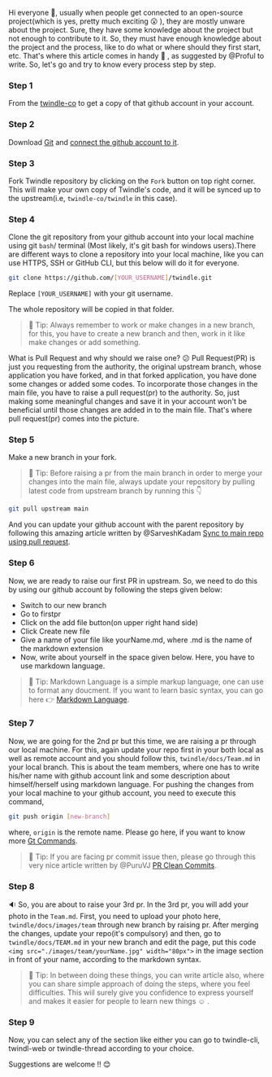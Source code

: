 Hi everyone :wave:, usually when people get connected to an open-source project(which is yes, pretty much exciting :open_mouth: ), they are mostly unware about the project. Sure, they have some knowledge about the project but not enough to contribute to it. So, they must have enough knowledge about the project and the process, like to do what or where should they first start, etc. 
That's where this article comes in handy :metal: , as suggested by @Proful to write. So, let's go and try to know every process step by step. 

### Step 1
From the [twindle-co](https://github.com/twindle-co/twindle) to get a copy of that github account in your account.

### Step 2
Download [Git](https://git-scm.com/) and [connect the github account to it](https://linuxize.com/post/how-to-configure-git-username-and-email/).

### Step 3
Fork Twindle repository by clicking on the `Fork` button on top right corner. This will make your own copy of Twindle's code, and it will be synced up to the upstream(i.e, `twindle-co/twindle` in this case). 

### Step 4
Clone the git repository from your github account into your local machine using git `bash`/ terminal (Most likely, it's git bash for windows users).There are different ways to clone a repository into your local machine, like you can use HTTPS, SSH or GitHub CLI, but this below will do it for everyone.
```bash
git clone https://github.com/[YOUR_USERNAME]/twindle.git
```

Replace `[YOUR_USERNAME]` with your git username.

The whole repository will be copied in that folder.

> :mushroom: Tip: Always remember to work or make changes in a new branch, for this, you have to create a new branch and then, work in it like make changes or add something.
        
What is Pull Request and why should we raise one? :confused: Pull Request(PR) is just you requesting from the authority, the original upstream branch, whose application you have forked, and in that forked application, you have done some changes or added some codes. To incorporate those changes in the main file, you have to raise a pull request(pr) to the authority. So, just making some meaningful changes and save it in your account won't be beneficial until those changes are added in to the main file. That's where pull request(pr) comes into the picture. 

### Step 5
Make a new branch in your fork.

> :mushroom: Tip: Before raising a pr from the main branch in order to merge your changes into the main file, always update your repository by pulling latest code from upstream branch by running this 👇

```bash
git pull upstream main
```
And you can update your github account with the parent repository by following this amazing article written by @SarveshKadam [Sync to main repo using pull request](https://github.com/twindle-co/twindle/blob/main/docs/articles/sync-to-main-repo-using-pull-request.md).

### Step 6
Now, we are ready to raise our first PR in upstream. So, we need to do this by using our github account by following the steps given below:
   
- Switch to our new branch
- Go to firstpr
- Click on the add file button(on upper right hand side)
- Click Create new file
- Give a name of your file like yourName.md, where .md is the name of the markdown extension
- Now, write about yourself in the space given below. Here, you have to use markdown language.
   
> :mushroom: Tip: Markdown Language is a simple markup language, one can use to format any doucment. If you want to learn basic syntax, you can go here :point_right: [Markdown Language](https://www.markdownguide.org/basic-syntax/).

### Step 7
Now, we are going for the 2nd pr but this time, we are raising a pr through our local machine. For this, again update your repo first in your both local as well
as remote account and you should follow this, `twindle/docs/Team.md` in your local branch. This is about the team members, where one has to write his/her name with 
github account link and some description about himself/herself using markdown language. For pushing the changes from your local machine to your github account, you need to execute this 
command,

```bash
git push origin [new-branch]
```
where, `origin` is the remote name. Please go here, if you want to know more [Gt Commands](https://github.com/twindle-co/twindle/blob/main/docs/articles/git%20-github-related.md).

> :mushroom: Tip: If you are facing pr commit issue then, please go through this very nice article written by @PuruVJ [PR Clean Commits](https://github.com/twindle-co/twindle/blob/main/docs/articles/pr-clean-commits.md).

### Step 8
:sound: So, you are about to raise your 3rd pr. In the 3rd pr, you will add your photo in the `Team.md`. First, you need to upload your photo here, `twindle/docs/images/team` through new branch by raising pr. After merging the changes, update your repo(it's compulsory) and then, go to `twindle/docs/TEAM.md` in your new branch and edit the page, put this code `<img src="./images/team/yourName.jpg" width="80px">` in the image section in front of your name, according to the markdown syntax. 

> :mushroom: Tip: In between doing these things, you can write article also, where you can share simple approach of doing the steps, where you feel difficulties. This wiil surely give
 you confidence to express yourself and makes it easier for people to learn new things :relaxed: .
 
### Step 9
Now, you can select any of the section like either you can go to twindle-cli, twindl-web or twindle-thread according to your choice.

Suggestions are welcome !! :blush:
